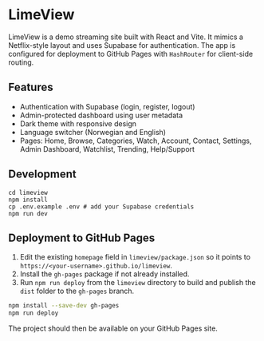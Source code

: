 # LimeView

LimeView is a demo streaming site built with React and Vite. It mimics a Netflix-style layout and uses Supabase for authentication. The app is configured for deployment to GitHub Pages with `HashRouter` for client-side routing.

## Features

- Authentication with Supabase (login, register, logout)
- Admin-protected dashboard using user metadata
- Dark theme with responsive design
- Language switcher (Norwegian and English)
- Pages: Home, Browse, Categories, Watch, Account, Contact, Settings, Admin Dashboard, Watchlist, Trending, Help/Support

## Development

```
cd limeview
npm install
cp .env.example .env # add your Supabase credentials
npm run dev
```

## Deployment to GitHub Pages

1. Edit the existing `homepage` field in `limeview/package.json` so it points to `https://<your-username>.github.io/limeview`.
2. Install the `gh-pages` package if not already installed.
3. Run `npm run deploy` from the `limeview` directory to build and publish the `dist` folder to the `gh-pages` branch.

```bash
npm install --save-dev gh-pages
npm run deploy
```

The project should then be available on your GitHub Pages site.
